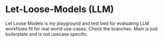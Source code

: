 # Let-Loose-Models (LLM)
Let Loose Models is my playground and test bed for evaluating LLM workflows fit for real world use-cases. Check the branches. Main is just boilerplate and is not usecase specific.
